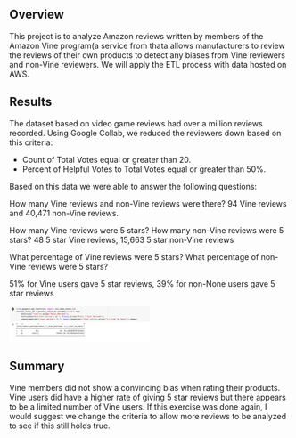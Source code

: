 ## Overview

This project is to analyze Amazon reviews written by members of the Amazon Vine program(a service from thata allows manufacturers to review the reviews of their own products to detect any biases from Vine reviewers and non-Vine reviewers. We will apply the ETL process with data hosted on AWS.


## Results

The dataset based on video game reviews had over a million reviews recorded. Using Google Collab, we reduced the reviewers down based on this criteria:

- Count of Total Votes equal or greater than 20.
- Percent of Helpful Votes to Total Votes equal or greater than 50%.

Based on this data we were able to answer the following questions:


How many Vine reviews and non-Vine reviews were there?
94 Vine reviews and 40,471 non-Vine reviews.

How many Vine reviews were 5 stars? How many non-Vine reviews were 5 stars?
48 5 star Vine reviews, 15,663 5 star non-Vine reviews

What percentage of Vine reviews were 5 stars? What percentage of non-Vine reviews were 5 stars?

51% for Vine users gave 5 star reviews, 39% for non-None users gave 5 star reviews

<img src="https://raw.githubusercontent.com/hdolci/Amazon_Vine_Analysis/main/Vine%20Analysis%20Final%20Result.png" width="50%" height="50%">


## Summary

Vine members did not show a convincing bias when rating their products. Vine users did have a higher rate of giving 5 star reviews but there appears to be a limited number of Vine users. If this exercise was done again, I would suggest we change the criteria to allow more reviews to be analyzed to see if this still holds true.

